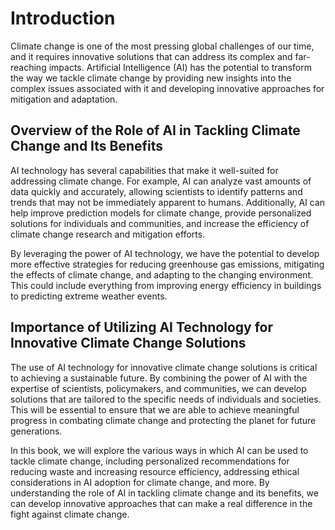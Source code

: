 Introduction
============

Climate change is one of the most pressing global challenges of our time, and it requires innovative solutions that can address its complex and far-reaching impacts. Artificial Intelligence (AI) has the potential to transform the way we tackle climate change by providing new insights into the complex issues associated with it and developing innovative approaches for mitigation and adaptation.

Overview of the Role of AI in Tackling Climate Change and Its Benefits
----------------------------------------------------------------------

AI technology has several capabilities that make it well-suited for addressing climate change. For example, AI can analyze vast amounts of data quickly and accurately, allowing scientists to identify patterns and trends that may not be immediately apparent to humans. Additionally, AI can help improve prediction models for climate change, provide personalized solutions for individuals and communities, and increase the efficiency of climate change research and mitigation efforts.

By leveraging the power of AI technology, we have the potential to develop more effective strategies for reducing greenhouse gas emissions, mitigating the effects of climate change, and adapting to the changing environment. This could include everything from improving energy efficiency in buildings to predicting extreme weather events.

Importance of Utilizing AI Technology for Innovative Climate Change Solutions
-----------------------------------------------------------------------------

The use of AI technology for innovative climate change solutions is critical to achieving a sustainable future. By combining the power of AI with the expertise of scientists, policymakers, and communities, we can develop solutions that are tailored to the specific needs of individuals and societies. This will be essential to ensure that we are able to achieve meaningful progress in combating climate change and protecting the planet for future generations.

In this book, we will explore the various ways in which AI can be used to tackle climate change, including personalized recommendations for reducing waste and increasing resource efficiency, addressing ethical considerations in AI adoption for climate change, and more. By understanding the role of AI in tackling climate change and its benefits, we can develop innovative approaches that can make a real difference in the fight against climate change.
